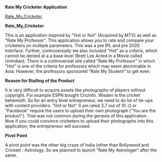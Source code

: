 **Rate My Cricketer Application**

[Rate_My_Cricketer](https://docs.google.com/spreadsheets/d/e/2PACX-1vQQFrLc2maV1_45U1aqDlbX3fRo9hvY6sldbuaa_V5gpwg6HogvAQp1BhAk-_67ur-gQqocPfzIXdD0/pubhtml)

**Rate_My_Cricketer**

This is an application inspired by "Hot or Not" (Acquired by MTV) as well as "Rate My Professor". This application allows you to rate and compare your cricketers on multiple parameters. This was a pre IPL and pre 2020 interface. Further, controversially we also included "Hot" as a criteria, which cannot be denied at a a base level (Brett Lee Acted in a Movie called UnIndian). There is a controversial site called "Rate My Professor" in which "Hot" is one of the criteria for professors which may seem abominable in Asia. However, the professors sponsored "Rate My Student" to get even.

**Reason for Stalling of the Product**

It is very difficult to acquire assets like photographs of players without copyright. For example ESPN bought CricInfo. Wisden is the cricket behemoth. So for an entry level entrepreneur, we need to do lot of tie-ups with content providers. "Hot or Not" (I am rated 3.7 out of 10 :() or "Facebook" require the users to upload their own photograph ("You are the product"). That was not common during the genesis of this application. Now if you could convince cricketers to upload their photographs into this application, the entrepreneur will succeed.

**Pivot Point**

A pivot point was the other big craze of India (other than Bollywood and Cricket) : Astrology. So we planned to launch "Rate My Astrologer" after the same.
